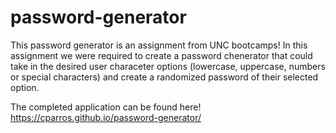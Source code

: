 # password-generator
This password generator is an assignment from UNC bootcamps!
In this assignment we were required to create a password chenerator that could take in the desired user characeter options (lowercase, uppercase, numbers or special characters) and create a randomized password of their selected option.

The completed application can be found here!
https://cparros.github.io/password-generator/